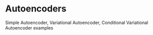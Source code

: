 # Autoencoders
Simple Autoencoder, Variational Autoencoder, Conditional Variational Autoencoder examples
